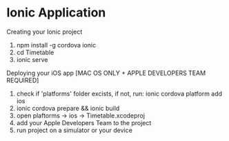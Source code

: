 # Ionic Application

Creating your Ionic project
1. npm install -g cordova ionic
2. cd Timetable
3. ionic serve

Deploying your iOS app [MAC OS ONLY + APPLE DEVELOPERS TEAM REQUIRED]
1. check if 'platforms' folder excists, if not, run: ionic cordova platform add ios
2. ionic cordova prepare && ionic build
3. open plaftorms -> ios -> Timetable.xcodeproj
4. add your Apple Developers Team to the project
5. run project on a simulator or your device
